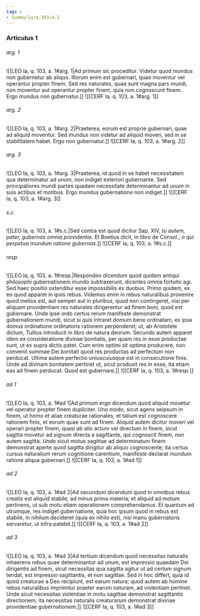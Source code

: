 ```yaml
---
tags : 
- Summa/Ia/q.103/a.1
---
```


### Articulus 1

###### arg. 1
![[LEO Ia, q. 103, a. 1#arg. 1|Ad primum sic proceditur. Videtur quod mundus non gubernetur ab aliquo. Illorum enim est gubernari, quae moventur vel operantur propter finem. Sed res naturales, quae sunt magna pars mundi, non moventur aut operantur propter finem, quia non cognoscunt finem. Ergo mundus non gubernatur.]]
![[CERF Ia, q. 103, a. 1#arg. 1]]

###### arg. 2
![[LEO Ia, q. 103, a. 1#arg. 2|Praeterea, eorum est proprie gubernari, quae ad aliquid moventur. Sed mundus non videtur ad aliquid moveri, sed in se stabilitatem habet. Ergo non gubernatur.]]
![[CERF Ia, q. 103, a. 1#arg. 2]]

###### arg. 3
![[LEO Ia, q. 103, a. 1#arg. 3|Praeterea, id quod in se habet necessitatem qua determinatur ad unum, non indiget exteriori gubernante. Sed principaliores mundi partes quadam necessitate determinantur ad unum in suis actibus et motibus. Ergo mundus gubernatione non indiget.]]
![[CERF Ia, q. 103, a. 1#arg. 3]]

###### s.c.
![[LEO Ia, q. 103, a. 1#s.c.|Sed contra est quod dicitur Sap. XIV, *tu autem, pater, gubernas omnia providentia*. Et Boetius dicit, in libro de Consol., *o qui perpetua mundum ratione gubernas*.]]
![[CERF Ia, q. 103, a. 1#s.c.]]

###### resp.
![[LEO Ia, q. 103, a. 1#resp.|Respondeo dicendum quod quidam antiqui philosophi gubernationem mundo subtraxerunt, dicentes omnia fortuito agi. Sed haec positio ostenditur esse impossibilis ex duobus. Primo quidem, ex eo quod apparet in ipsis rebus. Videmus enim in rebus naturalibus provenire quod melius est, aut semper aut in pluribus, quod non contingeret, nisi per aliquam providentiam res naturales dirigerentur ad finem boni, quod est gubernare. Unde ipse ordo certus rerum manifeste demonstrat gubernationem mundi, sicut si quis intraret domum bene ordinatam, ex ipsa domus ordinatione ordinatoris rationem perpenderet; ut, ab Aristotele dictum, Tullius introducit in libro de natura deorum. Secundo autem apparet idem ex consideratione divinae bonitatis, per quam res in esse productae sunt, ut ex supra dictis patet. Cum enim optimi sit optima producere, non convenit summae Dei bonitati quod res productas ad perfectum non perducat. Ultima autem perfectio uniuscuiusque est in consecutione finis. Unde ad divinam bonitatem pertinet ut, sicut produxit res in esse, ita etiam eas ad finem perducat. Quod est gubernare.]]
![[CERF Ia, q. 103, a. 1#resp.]]

###### ad 1
![[LEO Ia, q. 103, a. 1#ad 1|Ad primum ergo dicendum quod aliquid movetur vel operatur propter finem dupliciter. Uno modo, sicut agens seipsum in finem, ut homo et aliae creaturae rationales, et talium est cognoscere rationem finis, et eorum quae sunt ad finem. Aliquid autem dicitur moveri vel operari propter finem, quasi ab alio actum vel directum in finem, sicut sagitta movetur ad signum directa a sagittante, qui cognoscit finem, non autem sagitta. Unde sicut motus sagittae ad determinatum finem demonstrat aperte quod sagitta dirigitur ab aliquo cognoscente; ita certus cursus naturalium rerum cognitione carentium, manifeste declarat mundum ratione aliqua gubernari.]]
![[CERF Ia, q. 103, a. 1#ad 1]]

###### ad 2
![[LEO Ia, q. 103, a. 1#ad 2|Ad secundum dicendum quod in omnibus rebus creatis est aliquid stabile, ad minus prima materia; et aliquid ad motum pertinens, ut sub motu etiam operationem comprehendamus. Et quantum ad utrumque, res indiget gubernatione, quia hoc ipsum quod in rebus est stabile, in nihilum decideret (quia ex nihilo est), nisi manu gubernatoris servaretur, ut infra patebit.]]
![[CERF Ia, q. 103, a. 1#ad 2]]

###### ad 3
![[LEO Ia, q. 103, a. 1#ad 3|Ad tertium dicendum quod necessitas naturalis inhaerens rebus quae determinantur ad unum, est impressio quaedam Dei dirigentis ad finem, sicut necessitas qua sagitta agitur ut ad certum signum tendat, est impressio sagittantis, et non sagittae. Sed in hoc differt, quia id quod creaturae a Deo recipiunt, est earum natura; quod autem ab homine rebus naturalibus imprimitur praeter earum naturam, ad violentiam pertinet. Unde sicut necessitas violentiae in motu sagittae demonstrat sagittantis directionem; ita necessitas naturalis creaturarum demonstrat divinae providentiae gubernationem.]]
![[CERF Ia, q. 103, a. 1#ad 3]]

